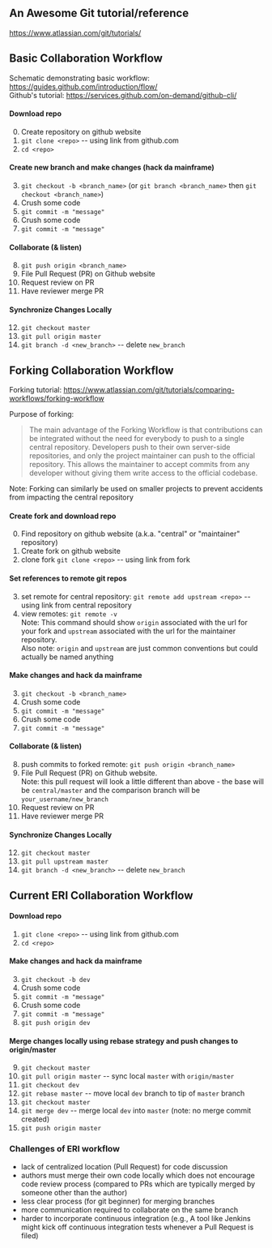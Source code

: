 ## An Awesome Git tutorial/reference
https://www.atlassian.com/git/tutorials/

## Basic Collaboration Workflow
Schematic demonstrating basic workflow: https://guides.github.com/introduction/flow/  
Github's tutorial: https://services.github.com/on-demand/github-cli/  
#### Download repo
0. Create repository on github website
1. `git clone <repo>` -- using link from github.com
2. `cd <repo>`
#### Create new branch and make changes (hack da mainframe)
3. `git checkout -b <branch_name>` (or `git branch <branch_name>` then `git checkout <branch_name>`)
4. Crush some code
5. `git commit -m "message"`
6. Crush some code
7. `git commit -m "message"`
#### Collaborate (& listen)
8. `git push origin <branch_name>`
9. File Pull Request (PR) on Github website
10. Request review on PR
11. Have reviewer merge PR
#### Synchronize Changes Locally
12. `git checkout master`
13. `git pull origin master`
14. `git branch -d <new_branch>` -- delete `new_branch`

## Forking Collaboration Workflow
Forking tutorial: https://www.atlassian.com/git/tutorials/comparing-workflows/forking-workflow

Purpose of forking:
> The main advantage of the Forking Workflow is that contributions can be integrated without the need for everybody to push to a single central repository. Developers push to their own server-side repositories, and only the project maintainer can push to the official repository. This allows the maintainer to accept commits from any developer without giving them write access to the official codebase.

Note: Forking can similarly be used on smaller projects to prevent accidents from impacting the central repository
#### Create fork and download repo
0. Find repository on github website (a.k.a. "central" or "maintainer" repository) 
1. Create fork on github website
2. clone fork `git clone <repo>` -- using link from fork
#### Set references to remote git repos
3. set remote for central repository: `git remote add upstream <repo>` -- using link from central repository
4. view remotes: `git remote -v`  
   Note: This command should show `origin` associated with the url for your fork and `upstream` associated with the url for the maintainer repository.  
   Also note: `origin` and `upstream` are just common conventions but could actually be named anything 
#### Make changes and hack da mainframe
3. `git checkout -b <branch_name>`
4. Crush some code
5. `git commit -m "message"`
6. Crush some code
7. `git commit -m "message"`
#### Collaborate (& listen)
8. push commits to forked remote: `git push origin <branch_name>`
9. File Pull Request (PR) on Github website.  
   Note: this pull request will look a little different than above - the base will be `central/master` and the comparison branch will be `your_username/new_branch`
10. Request review on PR
11. Have reviewer merge PR
#### Synchronize Changes Locally
12. `git checkout master`
13. `git pull upstream master`
14. `git branch -d <new_branch>` -- delete `new_branch`

## Current ERI Collaboration Workflow

#### Download repo
1. `git clone <repo>` -- using link from github.com
2. `cd <repo>`
#### Make changes and hack da mainframe
3. `git checkout -b dev`
4. Crush some code
5. `git commit -m "message"`
6. Crush some code
7. `git commit -m "message"`
8. `git push origin dev`
#### Merge changes locally using rebase strategy and push changes to origin/master
9. `git checkout master`
10. `git pull origin master` -- sync local `master` with `origin/master`
11. `git checkout dev`
12. `git rebase master` -- move local `dev` branch to tip of `master` branch
13. `git checkout master`
14. `git merge dev` -- merge local `dev` into `master` (note: no merge commit created)
15. `git push origin master`

### Challenges of ERI workflow
- lack of centralized location (Pull Request) for code discussion
- authors must merge their own code locally which does not encourage code review process (compared to PRs which are typically merged by someone other than the author)
- less clear process (for git beginner) for merging branches
- more communication required to collaborate on the same branch
- harder to incorporate continuous integration (e.g., A tool like Jenkins might kick off continuous integration tests whenever a Pull Request is filed)


